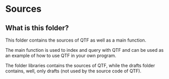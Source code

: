 # Sources

## What is this folder?

This folder contains the sources of QTF as well as a main function.

The main function is used to index and query with QTF and can be used as an example of how to use QTF in your own program.

The folder libraries contains the sources of QTF, while the drafts folder contains, well, only drafts (not used by the source code of QTF).